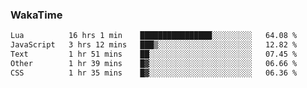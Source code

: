 ### WakaTime

<!--START_SECTION:waka-->

```txt
Lua          16 hrs 1 min    ████████████████░░░░░░░░░   64.08 %
JavaScript   3 hrs 12 mins   ███▒░░░░░░░░░░░░░░░░░░░░░   12.82 %
Text         1 hr 51 mins    ██░░░░░░░░░░░░░░░░░░░░░░░   07.45 %
Other        1 hr 39 mins    █▓░░░░░░░░░░░░░░░░░░░░░░░   06.66 %
CSS          1 hr 35 mins    █▓░░░░░░░░░░░░░░░░░░░░░░░   06.36 %
```

<!--END_SECTION:waka-->
